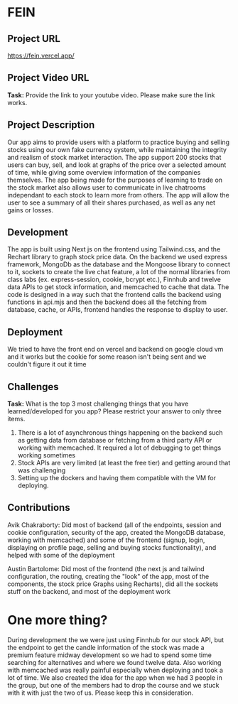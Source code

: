 # FEIN

## Project URL

https://fein.vercel.app/

## Project Video URL 

**Task:** Provide the link to your youtube video. Please make sure the link works. 

## Project Description

Our app aims to provide users with a platform to practice buying and selling stocks using our own fake currency system, while maintaining the integrity and realism of stock market interaction. The app support 200 stocks that users can buy, sell, and look at graphs of the price over a selected amount of time, while giving some overview information of the companies themselves. The app being made for the purposes of learning to trade on the stock market also allows user to communicate in live chatrooms independant to each stock to learn more from others. The app will allow the user to see a summary of all their shares purchased, as well as any net gains or losses.

## Development

The app is built using Next js on the frontend using Tailwind.css, and the Rechart library to graph stock price data. On the backend we used express framework, MongoDb as the database and the Mongoose library to connect to it, sockets to create the live chat feature, a lot of the normal libraries from class labs (ex. express-session, cookie, bcrypt etc.), Finnhub and twelve data APIs to get stock information, and memcached to cache that data. The code is designed in a way such that the frontend calls the backend using functions in api.mjs and then the backend does all the fetching from database, cache, or APIs, frontend handles the response to display to user.   

## Deployment

We tried to have the front end on vercel and backend on google cloud vm and it works but the cookie for some reason isn't being sent and we couldn't figure it out it time  

## Challenges

**Task:** What is the top 3 most challenging things that you have learned/developed for you app? Please restrict your answer to only three items. 

1. There is a lot of asynchronous things happening on the backend such as getting data from database or fetching from a third party API or working with memcached. It required a lot of debugging to get things working sometimes
2. Stock APIs are very limited (at least the free tier) and getting around that was challenging
3. Setting up the dockers and having them compatible with the VM for deploying.

## Contributions

Avik Chakraborty: Did most of backend (all of the endpoints, session and cookie configuration, security of the app, created the MongoDB database, working with memcached) and some of the frontend (signup, login, displaying on profile page, selling and buying stocks functionality), and helped with some of the deployment

Austin Bartolome: Did most of the frontend (the next js and tailwind configuration, the routing, creating the "look" of the app, most of the components, the stock price Graphs using Recharts), did all the sockets stuff on the backend, and most of the deployment work

# One more thing? 

During development the we were just using Finnhub for our stock API, but the endpoint to get the candle information of the stock was made a premium feature midway development so we had to spend some time searching for alternatives and where we found twelve data. 
Also working with memcached was really painful especially when deploying and took a lot of time.
We also created the idea for the app when we had 3 people in the group, but one of the members had to drop the course and we stuck with it with just the two of us. Please keep this in consideration.
